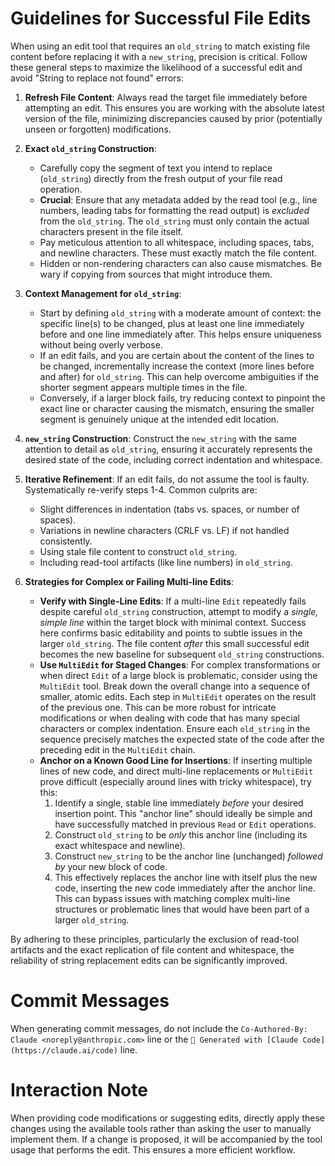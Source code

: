 # Guidelines for Successful File Edits

When using an edit tool that requires an `old_string` to match existing file content before replacing it with a `new_string`, precision is critical. Follow these general steps to maximize the likelihood of a successful edit and avoid "String to replace not found" errors:

1.  **Refresh File Content**: Always read the target file immediately before attempting an edit. This ensures you are working with the absolute latest version of the file, minimizing discrepancies caused by prior (potentially unseen or forgotten) modifications.

2.  **Exact `old_string` Construction**:
    *   Carefully copy the segment of text you intend to replace (`old_string`) directly from the fresh output of your file read operation.
    *   **Crucial**: Ensure that any metadata added by the read tool (e.g., line numbers, leading tabs for formatting the read output) is *excluded* from the `old_string`. The `old_string` must only contain the actual characters present in the file itself.
    *   Pay meticulous attention to all whitespace, including spaces, tabs, and newline characters. These must exactly match the file content.
    *   Hidden or non-rendering characters can also cause mismatches. Be wary if copying from sources that might introduce them.

3.  **Context Management for `old_string`**:
    *   Start by defining `old_string` with a moderate amount of context: the specific line(s) to be changed, plus at least one line immediately before and one line immediately after. This helps ensure uniqueness without being overly verbose.
    *   If an edit fails, and you are certain about the content of the lines to be changed, incrementally increase the context (more lines before and after) for `old_string`. This can help overcome ambiguities if the shorter segment appears multiple times in the file.
    *   Conversely, if a larger block fails, try reducing context to pinpoint the exact line or character causing the mismatch, ensuring the smaller segment is genuinely unique at the intended edit location.

4.  **`new_string` Construction**: Construct the `new_string` with the same attention to detail as `old_string`, ensuring it accurately represents the desired state of the code, including correct indentation and whitespace.

5.  **Iterative Refinement**: If an edit fails, do not assume the tool is faulty. Systematically re-verify steps 1-4. Common culprits are:
    *   Slight differences in indentation (tabs vs. spaces, or number of spaces).
    *   Variations in newline characters (CRLF vs. LF) if not handled consistently.
    *   Using stale file content to construct `old_string`.
    *   Including read-tool artifacts (like line numbers) in `old_string`.

6.  **Strategies for Complex or Failing Multi-line Edits**:
    *   **Verify with Single-Line Edits**: If a multi-line `Edit` repeatedly fails despite careful `old_string` construction, attempt to modify a *single, simple line* within the target block with minimal context. Success here confirms basic editability and points to subtle issues in the larger `old_string`. The file content *after* this small successful edit becomes the new baseline for subsequent `old_string` constructions.
    *   **Use `MultiEdit` for Staged Changes**: For complex transformations or when direct `Edit` of a large block is problematic, consider using the `MultiEdit` tool. Break down the overall change into a sequence of smaller, atomic edits. Each step in `MultiEdit` operates on the result of the previous one. This can be more robust for intricate modifications or when dealing with code that has many special characters or complex indentation. Ensure each `old_string` in the sequence precisely matches the expected state of the code after the preceding edit in the `MultiEdit` chain.
    *   **Anchor on a Known Good Line for Insertions**: If inserting multiple lines of new code, and direct multi-line replacements or `MultiEdit` prove difficult (especially around lines with tricky whitespace), try this:
        1.  Identify a single, stable line immediately *before* your desired insertion point. This "anchor line" should ideally be simple and have successfully matched in previous `Read` or `Edit` operations.
        2.  Construct `old_string` to be *only* this anchor line (including its exact whitespace and newline).
        3.  Construct `new_string` to be the anchor line (unchanged) *followed by* your new block of code.
        4.  This effectively replaces the anchor line with itself plus the new code, inserting the new code immediately after the anchor line. This can bypass issues with matching complex multi-line structures or problematic lines that would have been part of a larger `old_string`.

By adhering to these principles, particularly the exclusion of read-tool artifacts and the exact replication of file content and whitespace, the reliability of string replacement edits can be significantly improved.

# Commit Messages

When generating commit messages, do not include the `Co-Authored-By: Claude <noreply@anthropic.com>` line or the `🤖 Generated with [Claude Code](https://claude.ai/code)` line.

# Interaction Note

When providing code modifications or suggesting edits, directly apply these changes using the available tools rather than asking the user to manually implement them. If a change is proposed, it will be accompanied by the tool usage that performs the edit. This ensures a more efficient workflow.
